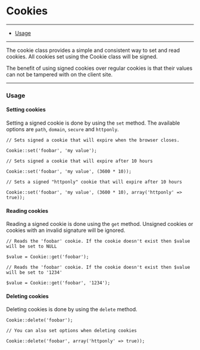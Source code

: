 # Cookies

--------------------------------------------------------

* [Usage](#usage)

--------------------------------------------------------

The cookie class provides a simple and consistent way to set and read cookies. All cookies set using the Cookie class will be signed.

The benefit of using signed cookies over regular cookies is that their values can not be tampered with on the client site.

--------------------------------------------------------

<a id="usage"></a>

### Usage

#### Setting cookies

Setting a signed cookie is done by using the ```set``` method. The available options are ```path```, ```domain```, ```secure``` and ```httponly```.

	// Sets signed a cookie that will expire when the browser closes.

	Cookie::set('foobar', 'my value');

	// Sets signed a cookie that will expire after 10 hours

	Cookie::set('foobar', 'my value', (3600 * 10));

	// Sets a signed "httponly" cookie that will expire after 10 hours

	Cookie::set('foobar', 'my value', (3600 * 10), array('httponly' => true));

#### Reading cookies

Reading a signed cookie is done using the ```get``` method. Unsigned cookies or cookies with an invalid signature will be ignored.

	// Reads the 'foobar' cookie. If the cookie doesn't exist then $value will be set to NULL

	$value = Cookie::get('foobar');

	// Reads the 'foobar' cookie. If the cookie doesn't exist then $value will be set to '1234'

	$value = Cookie::get('foobar', '1234');

#### Deleting cookies

Deleting cookies is done by using the ```delete``` method.

	Cookie::delete('foobar');

	// You can also set options when deleting cookies

	Cookie::delete('foobar', array('httponly' => true));